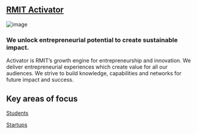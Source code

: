 ## [RMIT Activator](https://www.rmit.edu.au/for-business/activator)
![image](https://user-images.githubusercontent.com/13181456/133865928-57b5cafc-6d23-4559-a741-b7300ebed930.jpeg)

### We unlock entrepreneurial potential to create sustainable impact.
Activator is RMIT’s growth engine for entrepreneurship and innovation. We deliver entrepreneurial experiences which create value for all our audiences. We strive to build knowledge, capabilities and networks for future impact and success.

## Key areas of focus
[Students](https://www.rmit.edu.au/for-business/activator/students)

[Startups](https://www.rmit.edu.au/for-business/activator/startups)

